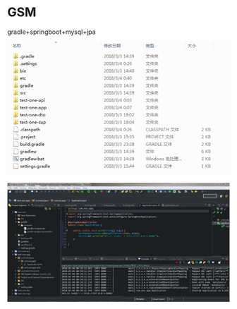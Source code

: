 # GSM
gradle+springboot+mysql+jpa <br>

![Screenshot from running application](etc/images/file.jpg?raw=true "file")

![Screenshot from running application](etc/images/eclipse.jpg?raw=true "file")
